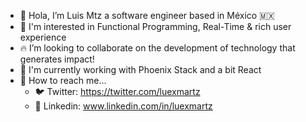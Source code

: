- 👋 Hola, I’m Luis Mtz a software engineer based in México 🇲🇽
- 👀 I'm interested in Functional Programming, Real-Time & rich user experience
- 🔥 I’m looking to collaborate on the development of technology that generates impact!
- 🌱 I'm currently working with Phoenix Stack and a bit React
- 📨 How to reach me...
  - 🐦 Twitter: https://twitter.com/luexmartz
  - 🔗 Linkedin: www.linkedin.com/in/luexmartz
